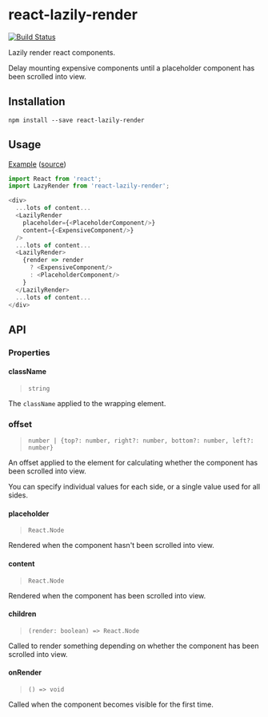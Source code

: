 # react-lazily-render

[![Build Status](https://travis-ci.org/jameslnewell/react-lazily-render.svg?branch=master)](https://travis-ci.org/jameslnewell/react-lazily-render)

Lazily render react components.

Delay mounting expensive components until a placeholder component has been scrolled into view.

## Installation

```
npm install --save react-lazily-render
```

## Usage

[Example](https://jameslnewell.github.io/react-lazily-render) ([source](https://github.com/jameslnewell/react-lazily-render/blob/master/example/App.js#L8))

```js
import React from 'react';
import LazyRender from 'react-lazily-render';

<div>
  ...lots of content...
  <LazilyRender
    placeholder={<PlaceholderComponent/>}
    content={<ExpensiveComponent/>}
  />
  ...lots of content...
  <LazilyRender>
    {render => render
      ? <ExpensiveComponent/>
      : <PlaceholderComponent/>
    }
  </LazilyRender>
  ...lots of content...
</div>

```

## API

### Properties

#### className

> `string`

The `className` applied to the wrapping element.

### offset

> `number | {top?: number, right?: number, bottom?: number, left?: number}`

An offset applied to the element for calculating whether the component has been scrolled into view.

You can specify individual values for each side, or a single value used for all sides.

#### placeholder

> `React.Node`

Rendered when the component hasn't been scrolled into view.

#### content

> `React.Node`

Rendered when the component has been scrolled into view.

#### children

> `(render: boolean) => React.Node`

Called to render something depending on whether the component has been scrolled into view.

#### onRender

> `() => void`

Called when the component becomes visible for the first time.
